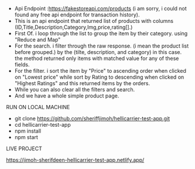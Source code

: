 * Api Endpoint :https://fakestoreapi.com/products (i am sorry,  i could not found any free api endpoint for transaction history).
* This is an api endpoint that returned list of products with columns (ID,Title,Description,Category,Img,price,rating[].)
* First Of. i loop through the list to  group the item by their category.  using "Reduce and Map" 
* For the search. i filter through the raw response. (i mean the product list before grouped.) by the (tilte, description,  and category) in this case. the method returned only items with matched value for any of these fields.
* For the filter. i sort the item by "Price" to ascending order when clicked on "Lowest price"  while sort by Rating  to descending when clicked on "Highest Ratings" and this returned items by the orders.
* While you can also clear all the filters and search.
* And we have a whole simple product page. 


RUN ON LOCAL MACHINE

* git clone  https://github.com/sheriffjimoh/hellicarrier-test-app.git
* cd hellicarrier-test-app
* npm install
* npm start


LIVE PROJECT

https://jimoh-sherifdeen-hellicarrier-test-app.netlify.app/
